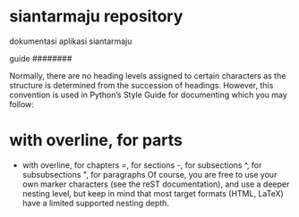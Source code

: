 # siantarmaju repository
dokumentasi aplikasi siantarmaju

guide
########

Normally, there are no heading levels assigned to certain characters as the structure is determined from the succession of headings. However, this convention is used in Python’s Style Guide for documenting which you may follow:

# with overline, for parts
* with overline, for chapters
=, for sections
-, for subsections
^, for subsubsections
", for paragraphs
Of course, you are free to use your own marker characters (see the reST documentation), and use a deeper nesting level, but keep in mind that most target formats (HTML, LaTeX) have a limited supported nesting depth.

